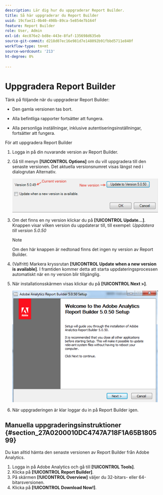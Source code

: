 ```yaml
---
description: Lär dig hur du uppgraderar Report Builder.
title: Så här uppgraderar du Report Builder
uuid: 19cfae11-0b40-498b-89ca-5e854e7b164f
feature: Report Builder
role: User, Admin
exl-id: 4ec876e2-bd8e-443e-8faf-135698d635eb
source-git-commit: d218d07ec16e981d7e148092b91fbbd5711e840f
workflow-type: tm+mt
source-wordcount: '213'
ht-degree: 0%

---
```


# Uppgradera Report Builder

Tänk på följande när du uppgraderar Report Builder:

* Den gamla versionen tas bort.

* Alla befintliga rapporter fortsätter att fungera.

* Alla personliga inställningar, inklusive autentiseringsinställningar, fortsätter att fungera.

För att uppgradera Report Builder

1. Logga in på din nuvarande version av Report Builder.
1. Gå till menyn **[!UICONTROL Options]** om du vill uppgradera till den senaste versionen. Det aktuella versionsnumret visas längst ned i dialogrutan Alternativ.

   ![Skärmbild som visar dialogrutan Alternativ och den aktuella versionen samt den nya versionen.](assets/upgrade.png)

1. Om det finns en ny version klickar du på **[!UICONTROL Update...]**. Knappen visar vilken version du uppdaterar till, till exempel: *Uppdatera till version 5.0.50*

   >[!NOTE]
   >
   >Om den här knappen är nedtonad finns det ingen ny version av Report Builder.

1. (Valfritt) Markera kryssrutan **[!UICONTROL Update when a new version is available]**. I framtiden kommer detta att starta uppdateringsprocessen automatiskt när en ny version blir tillgänglig.
1. När installationsskärmen visas klickar du på **[!UICONTROL Next >]**.

   ![Skärmbild som visar installationsskärmen för Report Builder.](assets/setup.png)

1. När uppgraderingen är klar loggar du in på Report Builder igen.

## Manuella uppgraderingsinstruktioner {#section_27A0200010DC4747A718F1A65B180599}

Du kan alltid hämta den senaste versionen av Report Builder från Adobe Analytics.

1. Logga in på Adobe Analytics och gå till **[!UICONTROL Tools]**.
1. Klicka på **[!UICONTROL Report Builder]**.
1. På skärmen **[!UICONTROL Overview]** väljer du 32-bitars- eller 64-bitarsversionen.
1. Klicka på **[!UICONTROL Download Now!]**.
